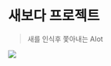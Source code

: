 # 새보다 프로젝트
> 새를 인식후 쫓아내는 AIot       
<img src='https://user-images.githubusercontent.com/68007145/141395684-657ed522-cb8e-4e77-9eff-b34f0318c137.png'>
